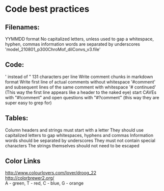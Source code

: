 # Code best practices
## Filenames:
YYMMDD format
No capitalized letters, unless used to gap a whitespace, hyphen, commas
information words are separated by underscores
'model_210801_p300ChroMof_dilConvs_v3.file'

## Code:
' instead of "
131 characters per line
Write comment chunks in markdown format
Write first line of actual comments without whitespace '#comment'
and subsequent lines of the same comment with whitespace '# continued'
(This way the first line appears like a header to the naked eye)
start CAVEs with "#!comment" and open questions with "#?comment"
(this way they are super easy to grep for)

## Tables:
Column headers and strings must start with a letter
They should use capitalized letters to gap whitespaces, hyphens and commas
Information words should be separated by underscores
They must not contain special characters
The strings themselves should not need to be escaped


## Color Links
http://www.colourlovers.com/lover/droog_22  
http://colorbrewer2.org/  
A - green, T - red, C - blue, G - orange
